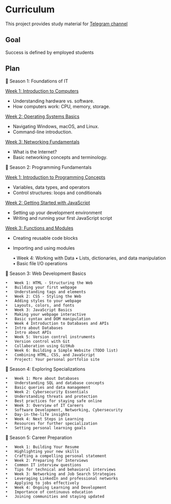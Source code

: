 # Curriculum
This project provides study material for [Telegram channel](https://t.me/learniteasy2)

## Goal
Success is defined by employed students

## Plan
🌟 Season 1: Foundations of IT

[Week 1: Introduction to Computers](./1_SEASON/WEEK_1/README.md)
* Understanding hardware vs. software. 
* How computers work: CPU, memory, storage.

[Week 2: Operating Systems Basics](./1_SEASON/WEEK_2/README.md)
* Navigating Windows, macOS, and Linux. 
* Command-line introduction.


[Week 3: Networking Fundamentals](./1_SEASON/WEEK_3/README.md)
* What is the Internet?  
* Basic networking concepts and terminology. 

🌟 Season 2: Programming Fundamentals

[Week 1: Introduction to Programming Concepts](./2_SEASON/WEEK_1/README.md)
* Variables, data types, and operators
* Control structures: loops and conditionals

[Week 2: Getting Started with JavaScript](./2_SEASON/WEEK_2/README.md)
* Setting up your development environment
* Writing and running your first JavaScript script


[Week 3: Functions and Modules](https://t.me/learniteasy2/22)
* Creating reusable code blocks
* Importing and using modules

	•	Week 4: Working with Data
	•	Lists, dictionaries, and data manipulation
	•	Basic file I/O operations

🌟 Season 3: Web Development Basics

	•	Week 1: HTML - Structuring the Web
	•	Building your first webpage
	•	Understanding tags and elements
	•	Week 2: CSS - Styling the Web
	•	Adding styles to your webpage
	•	Layouts, colors, and fonts
	•	Week 3: JavaScript Basics
	•	Making your webpage interactive
	•	Basic syntax and DOM manipulation
 	•	Week 4 Introduction to Databases and APIs
  	•	Intro about Databases
   	•	Intro about APIs
 	•	Week 5: Version control instruments
	•	Version control with Git
	•	Collaboration using GitHub
	•	Week 6: Building a Simple Website (TODO list)
	•	Combining HTML, CSS, and JavaScript
	•	Project: Your personal portfolio site

🌟 Season 4: Exploring Specializations

	•	Week 1: More about Databases
	•	Understanding SQL and database concepts
	•	Basic queries and data management
 	•	Week 2: Cybersecurity Essentials
	•	Understanding threats and protection
	•	Best practices for staying safe online
	•	Week 3: Overview of IT Careers
	•	Software Development, Networking, Cybersecurity
	•	Day-in-the-life insights
	•	Week 4: Next Steps in Learning
	•	Resources for further specialization
	•	Setting personal learning goals

🌟 Season 5: Career Preparation

	•	Week 1: Building Your Resume
	•	Highlighting your new skills
	•	Crafting a compelling personal statement
	•	Week 2: Preparing for Interviews
	•	Common IT interview questions
	•	Tips for technical and behavioral interviews
	•	Week 3: Networking and Job Search Strategies
	•	Leveraging LinkedIn and professional networks
	•	Applying to jobs effectively
	•	Week 4: Ongoing Learning and Development
	•	Importance of continuous education
	•	Joining communities and staying updated
